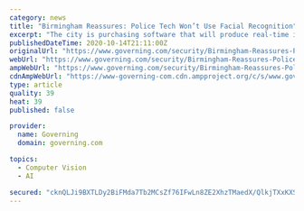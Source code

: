 ```yaml
---
category: news
title: "Birmingham Reassures: Police Tech Won’t Use Facial Recognition"
excerpt: "The city is purchasing software that will produce real-time images of crimes for the police headquarters, but officials have explicitly said the software does not include facial recognition technology."
publishedDateTime: 2020-10-14T21:11:00Z
originalUrl: "https://www.governing.com/security/Birmingham-Reassures-Police-Tech-Wont-Use-Facial-Recognition.html"
webUrl: "https://www.governing.com/security/Birmingham-Reassures-Police-Tech-Wont-Use-Facial-Recognition.html"
ampWebUrl: "https://www.governing.com/security/Birmingham-Reassures-Police-Tech-Wont-Use-Facial-Recognition.html?AMP"
cdnAmpWebUrl: "https://www-governing-com.cdn.ampproject.org/c/s/www.governing.com/security/Birmingham-Reassures-Police-Tech-Wont-Use-Facial-Recognition.html?AMP"
type: article
quality: 39
heat: 39
published: false

provider:
  name: Governing
  domain: governing.com

topics:
  - Computer Vision
  - AI

secured: "cknQLJi9BXTLDy2BiFMda7Tb2MCsZf76IFwLn8ZE2XhzTMaedX/QlkjTXxKXSBZzGnJHBaZL7nA50ZKcbaNdt9ZB17tBs96Z65h3ywm/Mv6YlZZCB/8jWsg6w4YZlTuiMPB/IHkHEIqMkX83NeIPoHcChZn8BVNE2O+A+VACQaJGCP9N5Z4syAvSmOD6zwdPt7MM2VQFwlK1JtUs9PLz9WNAi+AGihDZkv/tARxi8uOo3YdE5TvAUTx72gB40Vvow23Pw8462wN5zYwbWd6YeIofSTg4DI+ZM6i4291KoXbupPgFPruWY+YWPxa2aMnHdr3tuhd2Z274d1y3coVzrpekuFp6RKyjSK5EBfbkChA=;gsZjH9MA+/ZOLkafyPPFRA=="
---
```


